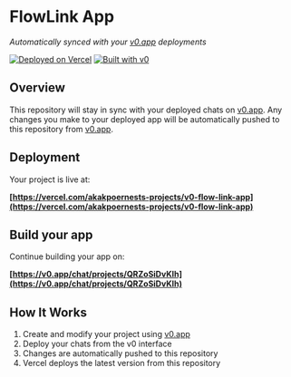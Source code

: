 # FlowLink App

*Automatically synced with your [v0.app](https://v0.app) deployments*

[![Deployed on Vercel](https://img.shields.io/badge/Deployed%20on-Vercel-black?style=for-the-badge&logo=vercel)](https://vercel.com/akakpoernests-projects/v0-flow-link-app)
[![Built with v0](https://img.shields.io/badge/Built%20with-v0.app-black?style=for-the-badge)](https://v0.app/chat/projects/QRZoSiDvKIh)

## Overview

This repository will stay in sync with your deployed chats on [v0.app](https://v0.app).
Any changes you make to your deployed app will be automatically pushed to this repository from [v0.app](https://v0.app).

## Deployment

Your project is live at:

**[https://vercel.com/akakpoernests-projects/v0-flow-link-app](https://vercel.com/akakpoernests-projects/v0-flow-link-app)**

## Build your app

Continue building your app on:

**[https://v0.app/chat/projects/QRZoSiDvKIh](https://v0.app/chat/projects/QRZoSiDvKIh)**

## How It Works

1. Create and modify your project using [v0.app](https://v0.app)
2. Deploy your chats from the v0 interface
3. Changes are automatically pushed to this repository
4. Vercel deploys the latest version from this repository